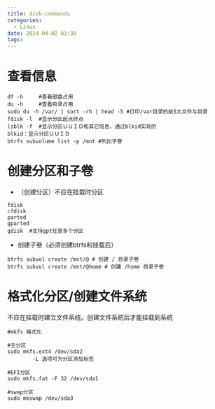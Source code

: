 ```yaml
---
title: disk-commands
categories:
  - Linux
date: 2024-04-02 03:30
tags: 
---
```


# 查看信息
```shell
df -h     #查看磁盘占用
du -h     #查看目录占用
sudo du -h /var/ | sort -rh | head -5 #打印/var目录的前5大文件与目录
fdisk -l  #显示分区起点终点
lsblk -f  #显示分区ＵＵＩＤ和其它信息，通过blkid实现的
blkid：显示分区ＵＵＩＤ
btrfs subvolume list -p /mnt #列出子卷
```

# 创建分区和子卷
- （创建分区）不应在挂载时分区
```shell
fdisk
cfdisk
parted
gparted
gdisk  #支持gpt任意多个分区
```
- 创建子卷（必须创建btrfs和挂载后）
```shell
btrfs subvol create /mnt/@ # 创建 / 目录子卷
btrfs subvol create /mnt/@home # 创建 /home 目录子卷
```
# 格式化分区/创建文件系统
不应在挂载时建立文件系统。创建文件系统后才能挂载到系统
```shell
#mkfs 格式化

#主分区
sudo mkfs.ext4 /dev/sda2
		-L 选项可为分区添加标签
		
#EFI分区
sudo mkfs.fat -F 32 /dev/sda1

#swap分区
sudo mkswap /dev/sda3
```

